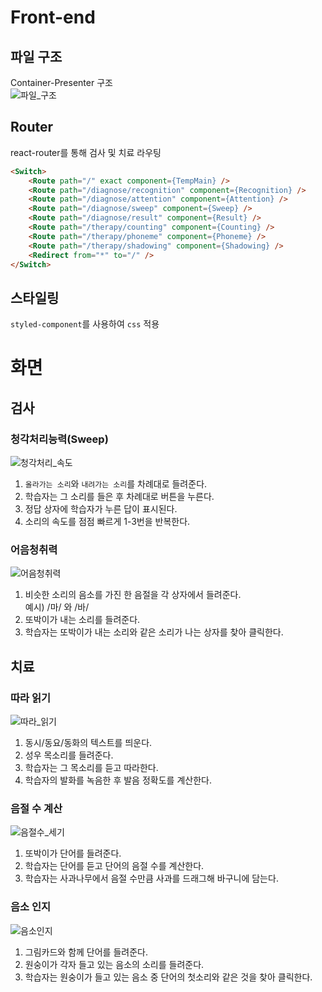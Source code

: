 # Front-end
## 파일 구조
Container-Presenter 구조   
![파일_구조](/uploads/0ddfa464ce227e71d6f2c8edfd646ac8/image.png)

## Router
react-router를 통해 검사 및 치료 라우팅
```html
<Switch>
    <Route path="/" exact component={TempMain} />
    <Route path="/diagnose/recognition" component={Recognition} />
    <Route path="/diagnose/attention" component={Attention} />
    <Route path="/diagnose/sweep" component={Sweep} />
    <Route path="/diagnose/result" component={Result} />
    <Route path="/therapy/counting" component={Counting} />
    <Route path="/therapy/phoneme" component={Phoneme} />
    <Route path="/therapy/shadowing" component={Shadowing} />
    <Redirect from="*" to="/" />
</Switch>
```

## 스타일링
`styled-component`를 사용하여 `css` 적용
# 화면
## 검사
### 청각처리능력(Sweep)
![청각처리_속도](/uploads/b2f153a13ca9d9218384d09e68cfcc1d/7_청각처리_속도.png) 
1. `올라가는 소리`와 `내려가는 소리`를 차례대로 들려준다.
2. 학습자는 그 소리를 들은 후 차례대로 버튼을 누른다.
3. 정답 상자에 학습자가 누른 답이 표시된다.
4. 소리의 속도를 점점 빠르게 1-3번을 반복한다.
### 어음청취력
![어음청취력](/uploads/870681955b1d01fe892983d5b3c1722c/8_어음청취력.png)
1. 비슷한 소리의 음소를 가진 한 음절을 각 상자에서 들려준다.    
예시) /마/ 와 /바/
2. 또박이가 내는 소리를 들려준다.
3. 학습자는 또박이가 내는 소리와 같은 소리가 나는 상자를 찾아 클릭한다.
## 치료
### 따라 읽기
![따라_읽기](/uploads/565221dd38369baf8b8b37c83dda2263/13_따라_읽기.png)
1. 동시/동요/동화의 텍스트를 띄운다.
2. 성우 목소리를 들려준다.
3. 학습자는 그 목소리를 듣고 따라한다.
4. 학습자의 발화를 녹음한 후 발음 정확도를 계산한다.
### 음절 수 계산
![음절수_세기](/uploads/042f7dea22e960563d4d51437ce82594/14_음절수_세기.png)
1. 또박이가 단어를 들려준다.
2. 학습자는 단어를 듣고 단어의 음절 수를 계산한다.
3. 학습자는 사과나무에서 음절 수만큼 사과를 드래그해 바구니에 담는다.
### 음소 인지
![음소인지](/uploads/f4c1f3b7996d7836a27c0d8011c6445c/15_음소인지.png)
1. 그림카드와 함께 단어를 들려준다.
2. 원숭이가 각자 들고 있는 음소의 소리를 들려준다.
3. 학습자는 원숭이가 들고 있는 음소 중 단어의 첫소리와 같은 것을 찾아 클릭한다.

